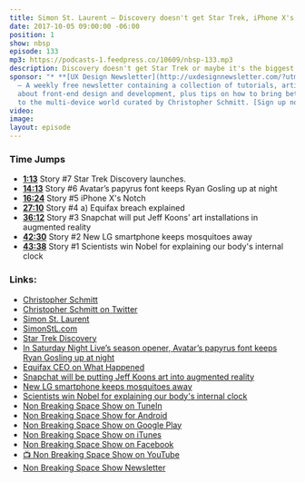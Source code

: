 ```yaml
---
title: Simon St. Laurent — Discovery doesn't get Star Trek, iPhone X's Notch, Jeff Koons in Snapchat  
date: 2017-10-05 09:00:00 -06:00
position: 1
show: nbsp
episode: 133
mp3: https://podcasts-1.feedpress.co/10609/nbsp-133.mp3
description: Discovery doesn't get Star Trek or maybe it's the biggest con since Star Trek II? Meanwhile, iPhone X's Notch changes how we view web design and more in this week's Top (n+1) News Stories of the Week!
sponsor: "* **[UX Design Newsletter](http://uxdesignnewsletter.com/?utm_source=nbsptv133&utm_medium=podcast&utm_campaign=uxdesignnewsletter)**
  — A weekly free newsletter containing a collection of tutorials, articles, and videos
  about front-end design and development, plus tips on how to bring better engagement
  to the multi-device world curated by Christopher Schmitt. [Sign up now!](http://uxdesignnewsletter.com/?utm_source=nbsptv133&utm_medium=podcast&utm_campaign=uxdesignnewsletter)"
video:
image:
layout: episode
---
```


### Time Jumps

* **[1:13](#t=1:13)** Story #7 Star Trek Discovery launches.
* **[14:13](#t=14:13)** Story #6 Avatar’s papyrus font keeps Ryan Gosling up at night
* **[16:24](#t=16:24)** Story #5 iPhone X's Notch
* **[27:10](#t=27:10)** Story #4 a) Equifax breach explained
* **[36:12](#t=36:12)** Story #3 Snapchat will put Jeff Koons’ art installations in augmented reality
* **[42:30](#t=42:30)** Story #2 New LG smartphone keeps mosquitoes away
* **[43:38](#t=43:38)** Story #1 Scientists win Nobel for explaining our body's internal clock

### Links:

* [Christopher Schmitt](http://Christopher.org)
* [Christopher Schmitt on Twitter](https://twitter.com/teleject)
* [Simon St. Laurent](https://twitter.com/simonstl)
* [SimonStL.com](http://simonstl.com)
* [Star Trek Discovery](http://www.cbs.com/shows/star-trek-discovery/)
* [In Saturday Night Live’s season opener, Avatar’s papyrus font keeps Ryan Gosling up at night](https://www.theverge.com/2017/10/1/16392890/avatar-papyrus-font-ryan-gosling-saturday-night-live-tv)
* [Equifax CEO on What Happened](https://www.cnet.com/news/equifax-ceo-data-breach-heres-what-went-wrong/)
* [Snapchat will be putting Jeff Koons art into augmented reality](https://www.theverge.com/2017/10/2/16405474/snapchat-jeff-koons-art-installations-augmented-reality-world-lens)
* [New LG smartphone keeps mosquitoes away](http://money.cnn.com/2017/09/28/technology/smartphone-mosquito-lg-k7i/index.html)
* [Scientists win Nobel for explaining our body's internal clock](https://www.cnet.com/news/nobel-prize-in-medicine-for-explaining-how-our-body-clocks-tick/)
* [Non Breaking Space Show on TuneIn](http://tunein.com/radio/Non-Breaking-Space-Show-p885155/)
* [Non Breaking Space Show for Android](http://subscribeonandroid.com/feeds.goodstuff.fm/nbsp)
* [Non Breaking Space Show on Google Play](https://playmusic.app.goo.gl/?ibi=com.google.PlayMusic&isi=691797987&ius=googleplaymusic&link=https://play.google.com/music/m/Iw5ik6iwalo5vmda5rqyrotdney?t%3DNon_Breaking_Space_Show%26pcampaignid%3DMKT-na-all-co-pr-mu-pod-16)
* [Non Breaking Space Show on iTunes](https://itunes.apple.com/ca/podcast/non-breaking-space-show/id507162981?mt=2&ign-mpt=uo%3D4)
* [Non Breaking Space Show on Facebook](https://www.facebook.com/nbsptv)
* [📺 Non Breaking Space Show on YouTube](https://www.youtube.com/channel/UC--mqA75V3CM8hxId0l7e_g?sub_confirmation=1)
* [Non Breaking Space Show Newsletter](http://newsletter.nonbreakingspace.tv/)
